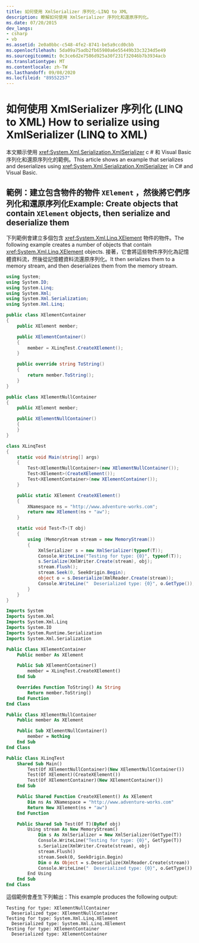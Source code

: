 ```yaml
---
title: 如何使用 XmlSerializer 序列化-LINQ to XML
description: 瞭解如何使用 XmlSerializer 序列化和還原序列化。
ms.date: 07/20/2015
dev_langs:
- csharp
- vb
ms.assetid: 2e0a0bbc-c548-4fe2-8741-be5a9ccd0cbb
ms.openlocfilehash: 5da09a75adb2fb65980a6e55449b33c3234d5e49
ms.sourcegitcommit: 0c3ce6d2e7586d925a30f231f32046b7b3934acb
ms.translationtype: MT
ms.contentlocale: zh-TW
ms.lasthandoff: 09/08/2020
ms.locfileid: "89552257"
---
```

# <a name="how-to-serialize-using-xmlserializer-linq-to-xml"></a><span data-ttu-id="b2d7b-103">如何使用 XmlSerializer 序列化 (LINQ to XML) </span><span class="sxs-lookup"><span data-stu-id="b2d7b-103">How to serialize using XmlSerializer (LINQ to XML)</span></span>

<span data-ttu-id="b2d7b-104">本文顯示使用 <xref:System.Xml.Serialization.XmlSerializer> c # 和 Visual Basic 序列化和還原序列化的範例。</span><span class="sxs-lookup"><span data-stu-id="b2d7b-104">This article shows an example that serializes and deserializes using <xref:System.Xml.Serialization.XmlSerializer> in C# and Visual Basic.</span></span>

## <a name="example-create-objects-that-contain-xelement-objects-then-serialize-and-deserialize-them"></a><span data-ttu-id="b2d7b-105">範例：建立包含物件的物件 `XElement` ，然後將它們序列化和還原序列化</span><span class="sxs-lookup"><span data-stu-id="b2d7b-105">Example: Create objects that contain `XElement` objects, then serialize and deserialize them</span></span>

<span data-ttu-id="b2d7b-106">下列範例會建立多個包含 <xref:System.Xml.Linq.XElement> 物件的物件。</span><span class="sxs-lookup"><span data-stu-id="b2d7b-106">The following example creates a number of objects that contain <xref:System.Xml.Linq.XElement> objects.</span></span> <span data-ttu-id="b2d7b-107">接著，它會將這些物件序列化為記憶體資料流，然後從記憶體資料流還原序列化。</span><span class="sxs-lookup"><span data-stu-id="b2d7b-107">It then serializes them to a memory stream, and then deserializes them from the memory stream.</span></span>

```csharp
using System;
using System.IO;
using System.Linq;
using System.Xml;
using System.Xml.Serialization;
using System.Xml.Linq;

public class XElementContainer
{
    public XElement member;

    public XElementContainer()
    {
        member = XLinqTest.CreateXElement();
    }

    public override string ToString()
    {
        return member.ToString();
    }
}

public class XElementNullContainer
{
    public XElement member;

    public XElementNullContainer()
    {
    }
}

class XLinqTest
{
    static void Main(string[] args)
    {
        Test<XElementNullContainer>(new XElementNullContainer());
        Test<XElement>(CreateXElement());
        Test<XElementContainer>(new XElementContainer());
    }

    public static XElement CreateXElement()
    {
        XNamespace ns = "http://www.adventure-works.com";
        return new XElement(ns + "aw");
    }

    static void Test<T>(T obj)
    {
        using (MemoryStream stream = new MemoryStream())
        {
            XmlSerializer s = new XmlSerializer(typeof(T));
            Console.WriteLine("Testing for type: {0}", typeof(T));
            s.Serialize(XmlWriter.Create(stream), obj);
            stream.Flush();
            stream.Seek(0, SeekOrigin.Begin);
            object o = s.Deserialize(XmlReader.Create(stream));
            Console.WriteLine("  Deserialized type: {0}", o.GetType());
        }
    }
}
```

```vb
Imports System
Imports System.Xml
Imports System.Xml.Linq
Imports System.IO
Imports System.Runtime.Serialization
Imports System.Xml.Serialization

Public Class XElementContainer
    Public member As XElement

    Public Sub XElementContainer()
        member = XLinqTest.CreateXElement()
    End Sub

    Overrides Function ToString() As String
        Return member.ToString()
    End Function
End Class

Public Class XElementNullContainer
    Public member As XElement

    Public Sub XElementNullContainer()
        member = Nothing
    End Sub
End Class

Public Class XLinqTest
    Shared Sub Main()
        Test(Of XElementNullContainer)(New XElementNullContainer())
        Test(Of XElement)(CreateXElement())
        Test(Of XElementContainer)(New XElementContainer())
    End Sub

    Public Shared Function CreateXElement() As XElement
        Dim ns As XNamespace = "http://www.adventure-works.com"
        Return New XElement(ns + "aw")
    End Function

    Public Shared Sub Test(Of T)(ByRef obj)
        Using stream As New MemoryStream()
            Dim s As XmlSerializer = New XmlSerializer(GetType(T))
            Console.WriteLine("Testing for type: {0}", GetType(T))
            s.Serialize(XmlWriter.Create(stream), obj)
            stream.Flush()
            stream.Seek(0, SeekOrigin.Begin)
            Dim o As Object = s.Deserialize(XmlReader.Create(stream))
            Console.WriteLine("  Deserialized type: {0}", o.GetType())
        End Using
    End Sub
End Class
```

<span data-ttu-id="b2d7b-108">這個範例會產生下列輸出：</span><span class="sxs-lookup"><span data-stu-id="b2d7b-108">This example produces the following output:</span></span>

```output
Testing for type: XElementNullContainer
  Deserialized type: XElementNullContainer
Testing for type: System.Xml.Linq.XElement
  Deserialized type: System.Xml.Linq.XElement
Testing for type: XElementContainer
  Deserialized type: XElementContainer
```
